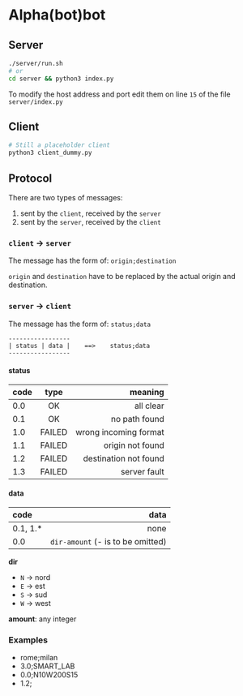 # Alpha(bot)bot

## Server
```sh
./server/run.sh
# or
cd server && python3 index.py
```
To modify the host address and port edit them on line `15` of the file `server/index.py`

## Client
```sh
# Still a placeholder client
python3 client_dummy.py
```

## Protocol
There are two types of messages:
1. sent by the `client`, received by the `server`
2. sent by the `server`, received by the `client`

### `client` -> `server`
The message has the form of: `origin;destination`

`origin` and `destination` have to be replaced by the actual origin and destination.

### `server` -> `client`

The message has the form of: `status;data`
```
-----------------
| status | data |    ==>    status;data
-----------------
```
#### status
|code|type|meaning|
|:-|:-:|-:|
|0.0|OK|all clear
|0.1|OK|no path found
|1.0|FAILED|wrong incoming format
|1.1|FAILED|origin not found
|1.2|FAILED|destination not found
|1.3|FAILED|server fault

#### data
|code|data
|:-|-:|
|0.1, 1.*|none
|0.0|`dir-amount` (- is to be omitted)

**dir**
- `N` -> nord
- `E` -> est
- `S` -> sud
- `W` -> west

**amount**: any integer

### Examples
- rome;milan
- 3.0;SMART_LAB
- 0.0;N10W200S15
- 1.2;